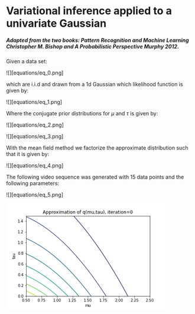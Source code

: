 # Variational inference applied to a univariate Gaussian

##### Adapted from the two books: Pattern Recognition and Machine Learning Christopher M. Bishop and A Probabilistic Perspective Murphy 2012.

Given a data set:

![][equations/eq_0.png]

which are i.i.d and drawn from a 1d Gaussian which likelihood function is given by:

![][equations/eq_1.png]

Where the conjugate prior distributions for $\mu$ and $\tau$ is given by:

![][equations/eq_2.png]

![][equations/eq_3.png]

With the mean field method we factorize the approximate distribution such that it is given by: 

![][equations/eq_4.png]

The following video sequence was generated with 15 data points and the following parameters:

![][equations/eq_5.png]

![Alt Text](vi_ug_15.gif)
